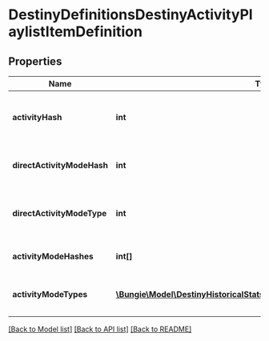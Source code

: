 # DestinyDefinitionsDestinyActivityPlaylistItemDefinition

## Properties
Name | Type | Description | Notes
------------ | ------------- | ------------- | -------------
**activityHash** | **int** | The hash identifier of the Activity that can be played. Use it to look up the DestinyActivityDefinition. | [optional] 
**directActivityModeHash** | **int** | If this playlist entry had an activity mode directly defined on it, this will be the hash of that mode. | [optional] 
**directActivityModeType** | **int** | If the playlist entry had an activity mode directly defined on it, this will be the enum value of that mode. | [optional] 
**activityModeHashes** | **int[]** | The hash identifiers for Activity Modes relevant to this entry. | [optional] 
**activityModeTypes** | [**\Bungie\Model\DestinyHistoricalStatsDefinitionsDestinyActivityModeType[]**](DestinyHistoricalStatsDefinitionsDestinyActivityModeType.md) | The activity modes - if any - in enum form. Because we can&#39;t seem to escape the enums. | [optional] 

[[Back to Model list]](../README.md#documentation-for-models) [[Back to API list]](../README.md#documentation-for-api-endpoints) [[Back to README]](../README.md)


